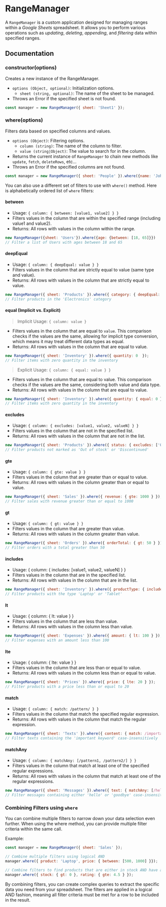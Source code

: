# RangeManager

A `RangeManager` is a custom application designed for managing ranges within a *Google Sheets* spreadsheet. 
It allows you to perform various operations such as *updating*, *deleting*, *appending*, and *filtering* data within specified ranges. 


## Documentation

### constructor(options)
Creates a new instance of the RangeManager.
* `options (Object, optional)`: Initialization options.
  * `sheet (string, optional)`: The name of the sheet to be managed.
* Throws an Error if the specified sheet is not found.

```JavaScript
const manager = new RangeManager({ sheet: 'Sheet1' });
```

### where(options)

Filters data based on specified columns and values.

* `options (Object)`: Filtering options.
  * `column (string)`: The name of the column to filter.
  * `value (string|Object)`: The value to search for in the column.
* Returns the current instance of `RangeManager` to chain new methods like `update`, `fetch`, `deleteRows`, etc...
* Throws an Error if the specified columns are not found.

```JavaScript
const manager = new RangeManager({ sheet: 'People' }).where({name: 'John Doe'});
```

You can also use a different set of filters to use with `where()` method.
Here is alphabetically ordered list of `where` filters:

#### between
* Usage: `{ column: { between: [value1, value2] } }`
* Filters values in the column that are within the specified range (including value1 and value2).
* Returns: All rows with values in the column within the range.

```JavaScript
new RangeManager({sheet: 'Users'}).where({age: {between: [18, 65]}})
// Filter a list of Users with ages between 18 and 65
```

#### deepEqual
* Usage: `{ column: { deepEqual: value } }`
* Filters values in the column that are strictly equal to value (same type and value).
* Returns: All rows with values in the column that are strictly equal to value.

```JavaScript
new RangeManager({ sheet: 'Products' }).where({ category: { deepEqual: 'Electronics' } });
// Filter products in the 'Electronics' category
```

#### equal (Implicit vs. Explicit)
> Implicit Usage: `{ column: value }`
* Filters values in the column that are equal to `value`. This comparison checks if the values are the same, allowing for implicit type conversion, which means it may treat different data types as equal.
* Returns: All rows with values in the column that are equal to value.

```JavaScript
new RangeManager({ sheet: 'Inventory' }).where({ quantity: 0  });
// Filter items with zero quantity in the inventory
```

> Explicit Usage: `{ column: { equal: value } }`
* Filters values in the column that are equal to value. This comparison checks if the values are the same, considering both value and data type.
* Returns: All rows with values in the column that are equal to value.

```JavaScript
new RangeManager({ sheet: 'Inventory' }).where({ quantity: { equal: 0 } });
// Filter items with zero quantity in the inventory
```

#### excludes
* Usage: `{ column: { excludes: [value1, value2, valueN] } }`
* Filters values in the column that are not in the specified list.
* Returns: All rows with values in the column that are not in the list.

```JavaScript
new RangeManager({ sheet: 'Products' }).where({ status: { excludes: ['Out of stock', 'Discontinued'] } });
// Filter products not marked as 'Out of stock' or 'Discontinued'
```

#### gte
* Usage: `{ column: { gte: value } }`
* Filters values in the column that are greater than or equal to value.
* Returns: All rows with values in the column greater than or equal to value.

```JavaScript
new RangeManager({ sheet: 'Sales' }).where({ revenue: { gte: 1000 } });
// Filter sales with revenue greater than or equal to 1000
```

#### gt
* Usage: `{ column: { gt: value } }`
* Filters values in the column that are greater than value.
* Returns: All rows with values in the column greater than value.

```JavaScript
new RangeManager({ sheet: 'Orders' }).where({ orderTotal: { gt: 50 } });
// Filter orders with a total greater than 50
```

#### includes

* Usage: { column: { includes: [value1, value2, valueN] } }
* Filters values in the column that are in the specified list.
* Returns: All rows with values in the column that are in the list.

```JavaScript
new RangeManager({ sheet: 'Inventory' }).where({ productType: { includes: ['Laptop', 'Tablet'] } });
// Filter products with the type 'Laptop' or 'Tablet'
```

#### lt
* Usage: { column: { lt: value } }
* Filters values in the column that are less than value.
* Returns: All rows with values in the column less than value.

```JavaScript
new RangeManager({ sheet: 'Expenses' }).where({ amount: { lt: 100 } });
// Filter expenses with an amount less than 100
```

#### lte
* Usage: { column: { lte: value } }
* Filters values in the column that are less than or equal to value.
* Returns: All rows with values in the column less than or equal to value.


```JavaScript
new RangeManager({ sheet: 'Prices' }).where({ price: { lte: 20 } });
// Filter products with a price less than or equal to 20
```

#### match
* Usage: `{ column: { match: /pattern/ } }`
* Filters values in the column that match the specified regular expression.
* Returns: All rows with values in the column that match the regular expression.

```JavaScript
new RangeManager({ sheet: 'Texts' }).where({ content: { match: /important keyword/i } });
// Filter texts containing the 'important keyword' case-insensitively
```

#### matchAny

* Usage: `{ column: { matchAny: [/pattern1, /pattern2/] } }`
* Filters values in the column that match at least one of the specified regular expressions.
* Returns: All rows with values in the column that match at least one of the regular expressions.

```JavaScript
new RangeManager({ sheet: 'Messages' }).where({ text: { matchAny: [/hello/i, /goodbye/i] } });
// Filter messages containing either 'hello' or 'goodbye' case-insensitively
```

### Combining Filters using `where`

You can combine multiple filters to narrow down your data selection even further. When using the where method, you can provide multiple filter criteria within the same call.

Example:

```JavaScript
const manager = new RangeManager({ sheet: 'Sales' });

// Combine multiple filters using logical AND
manager.where({ product: 'Laptop', price: { between: [500, 1000] }});

// Combine filters to find products that are either in stock AND have a high rating
manager.where({ stock: { gt: 0 }, rating: { gte: 4.5 } });
```

By combining filters, you can create complex queries to extract the specific data you need from your spreadsheet. The filters are applied in a logical AND fashion, meaning all filter criteria must be met for a row to be included in the result.
